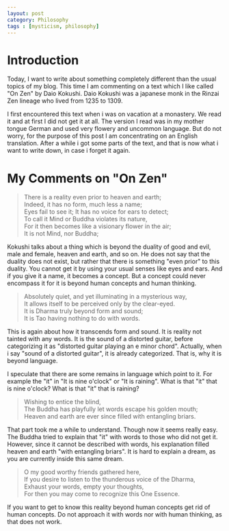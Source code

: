 ```yaml
---
layout: post
category: Philosophy
tags : [mysticism, philosophy]
---
```


# Introduction
Today, I want to write about something completely different than the
usual topics of my blog. This time I am commenting on a text which I
like called
"On Zen" by Daio Kokushi. Daio Kokushi was a japanese monk in the
Rinzai Zen lineage who lived from 1235 to 1309.

I first encountered this text when i was on vacation at a monastery.
We read it and at first I did not get it at all. The version I read
was in my mother tongue German and used very flowery and uncommon
language. But do not worry, for the purpose of this post I am
concentrating on an English translation. After a while i got some
parts of the text, and that is now what i want to write down, in case
i forget it again.

# My Comments on "On Zen"

> There is a reality even prior to heaven and earth;    
> Indeed, it has no form, much less a name;    
> Eyes fail to see it; It has no voice for ears to detect;    
> To call it Mind or Buddha violates its nature,    
> For it then becomes like a visionary flower in the air;    
> It is not Mind, nor Buddha;

Kokushi talks about a thing which is beyond the duality of good and
evil, male and female, heaven and earth, and so on. He does not say that the duality does not exist, but rather
that there is something "even prior" to this duality.
You cannot get it by using your usual senses like eyes and ears.
And if you give it a name, it becomes a concept. But a concept could
never encompass it for it is beyond human concepts and human thinking.

> Absolutely quiet, and yet illuminating in a mysterious way,    
> It allows itself to be perceived only by the clear-eyed.    
> It is Dharma truly beyond form and sound;    
> It is Tao having nothing to do with words.

This is again about how it transcends form and sound. It is reality
not tainted with any words. It is the sound of a distorted guitar, before
categorizing it as "distorted guitar playing an e minor chord".
Actually, when i say "sound of a distorted guitar", it is already
categorized. That is, why it is beyond language.

I speculate that there are some remains in language which point to
it. For example the "it" in "It is nine o'clock" or "It is raining".
What is that "it" that is nine o'clock? What is that "it" that is raining?

> Wishing to entice the blind,    
> The Buddha has playfully let words escape his golden mouth;    
> Heaven and earth are ever since filled with entangling briars.

That part took me a while to understand. Though now it seems really
easy. The Buddha tried to explain that "it" with words to those who
did not get it. However, since it cannot be described with words, his
explanation filled heaven and earth "with entangling briars".
It is hard to explain a dream, as you are currently inside this same dream.

> O my good worthy friends gathered here,    
> If you desire to listen to the thunderous voice of the Dharma,    
> Exhaust your words, empty your thoughts,    
> For then you may come to recognize this One Essence.

If you want to get to know this reality beyond human concepts get rid
of human concepts. Do not approach it with words nor with human
thinking, as that does not work.
